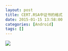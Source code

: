 ```yaml
---
layout: post
title: CERT.RSA中证书的格式
date: 2015-01-15 13:58:00
categories: [Android]
tags: []
---
```

![](http://img.blog.csdn.net/20150115135815875?watermark/2/text/aHR0cDovL2Jsb2cuY3Nkbi5uZXQvdHVodW9sb25n/font/5a6L5L2T/fontsize/400/fill/I0JBQkFCMA==/dissolve/70/gravity/Center)


